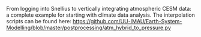 From logging into Snellius to vertically integrating atmospheric CESM data: a complete example for starting with climate data analysis. The interpolation scripts can be found here: https://github.com/UU-IMAU/Earth-System-Modelling/blob/master/postprocessing/atm_hybrid_to_pressure.py
